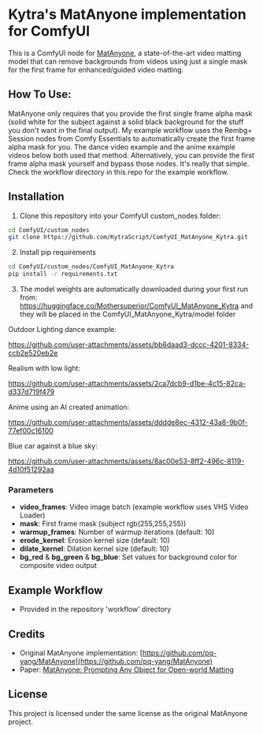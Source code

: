 # Kytra's MatAnyone implementation for ComfyUI

This is a ComfyUI node for [MatAnyone](https://github.com/pq-yang/MatAnyone), a state-of-the-art video matting model that can remove backgrounds from videos using just a single mask for the first frame for enhanced/guided video matting. 

## How To Use:

MatAnyone only requires that you provide the first single frame alpha mask (solid white for the subject against a solid black background for the stuff you don't want in the final output).
My example workflow uses the Rembg+ Session nodes from Comfy Essentials to automatically create the first frame alpha mask for you. The dance video example and the anime example videos below both used that method. Alternatively, you can provide the first frame alpha mask yourself and bypass those nodes. It's really that simple. Check the workflow directory in this repo for the example workflow.

## Installation

1. Clone this repository into your ComfyUI custom_nodes folder:
```bash
cd ComfyUI/custom_nodes
git clone https://github.com/KytraScript/ComfyUI_MatAnyone_Kytra.git
```

2. Install pip requirements
```bash
cd ComfyUI/custom_nodes/ComfyUI_MatAnyone_Kytra
pip install -r requirements.txt
```


3. The model weights are automatically downloaded during your first run from:
https://huggingface.co/Mothersuperior/ComfyUI_MatAnyone_Kytra and they will 
be placed in the ComfyUI_MatAnyone_Kytra/model folder

Outdoor Lighting dance example:

https://github.com/user-attachments/assets/bb6daad3-dccc-4201-8334-ccb2e520eb2e

Realism with low light:

https://github.com/user-attachments/assets/2ca7dcb9-d1be-4c15-82ca-d337d719f479

Anime using an AI created animation:

https://github.com/user-attachments/assets/dddde8ec-4312-43a8-9b0f-77ef00c16100

Blue car against a blue sky:

https://github.com/user-attachments/assets/8ac00e53-8ff2-496c-8119-4d10f51292aa


### Parameters

- **video_frames**: Video image batch (example workflow uses VHS Video Loader)
- **mask**: First frame mask (subject rgb(255,255,255))
- **warmup_frames**: Number of warmup iterations (default: 10)
- **erode_kernel**: Erosion kernel size (default: 10)
- **dilate_kernel**: Dilation kernel size (default: 10)
- **bg_red** & **bg_green** & **bg_blue**: Set values for background color for composite video output

## Example Workflow

- Provided in the repository 'workflow' directory

## Credits

- Original MatAnyone implementation: [https://github.com/pq-yang/MatAnyone](https://github.com/pq-yang/MatAnyone)
- Paper: [MatAnyone: Prompting Any Object for Open-world Matting](https://arxiv.org/abs/2401.05228)

## License

This project is licensed under the same license as the original MatAnyone project. 
